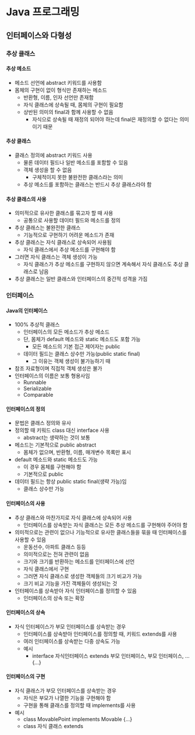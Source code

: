 # Java 프로그래밍

## 인터페이스와 다형성

### 추상 클래스

#### 추상 메소드

- 메소드 선언에 abstract 키워드를 사용함
- 몸체의 구현이 없이 형식만 존재하는 메소드
  - 반환형, 이름, 인자 선언만 존재함
  - 자식 클래스에 상속될 때, 몸체의 구현이 필요함
  - 상반된 의미의 final과 함께 사용할 수 없음
    - 자식으로 상속될 때 재정의 되어야 하는데 final은 재정의할 수 없다는 의미이기 때문

#### 추상 클래스

- 클래스 정의에 abstract 키워드 사용
  - 물론 데이터 필드나 일반 메소드를 포함할 수 있음
  - 객체 생성을 할 수 없음
    - 구체적이지 못한 불완전한 클래스라는 의미
  - 추상 메소드를 포함하는 클래스는 반드시 추상 클래스라야 함

#### 추상 클래스의 사용

- 의미적으로 유사한 클래스를 묶고자 할 때 사용
  - 공통으로 사용할 데이터 필드와 메소드를 정의
- 추상 클래스는 불완전한 클래스
  - 기능적으로 구현하기 어려운 메소드가 존재
- 추상 클래스는 자식 클래스로 상속되어 사용됨
  - 자식 클래스에서 추상 메소드를 구현해야 함
- 그러면 자식 클래스는 객체 생성이 가능
  - 자식 클래스가 추상 메소드를 구현하지 않으면 계속해서 자식 클래스도 추상 클래스로 남음
- 추상 클래스는 일반 클래스와 인터페이스의 중간적 성격을 가짐

### 인터페이스

#### Java의 인터페이스

- 100% 추상적 클래스
  - 인터페이스의 모든 메소드가 추상 메소드
  - 단, 몸체가 default 메소드와 static 메소드도 포함 가능
    - 모든 메소드의 기본 접근 제어자는 public
  - 데이터 필드는 클래스 상수만 가능(public static final)
    - 그 이유는 객체 생성이 불가능하기 때
- 참조 자료형이며 직접적 객체 생성은 불가
- 인터페이스의 이름은 보통 형용사임
  - Runnable
  - Serializable
  - Comparable

#### 인터페이스의 정의

- 문법은 클래스 정의와 유사
- 정의할 때 키워드 class 대신 interface 사용
  - abstract는 생략하는 것이 보통
- 메소드는 기본적으로 public abstract
  - 몸체가 없으며, 반환형, 이름, 매개변수 목록만 표시
- default 메소드와 static 메소드도 가능
  - 이 경우 몸체를 구현해야 함
  - 기본적으로 public
- 데이터 필드는 항상 public static final(생략 가능)임
  - 클래스 상수만 가능

#### 인터페이스의 사용

- 추상 클래스와 마찬가지로 자식 클래스에 상속되어 사용
  - 인터페이스를 상속받는 자식 클래스는 모든 추상 메소드를 구현해야 주어야 함
- 의미적으로는 관련이 없으나 기능적으로 유사한 클래스들을 묶을 때 인터페이스를 사용할 수 있음
  - 운동선수, 아파트 클래스 등등
  - 의미적으로는 전혀 관련이 없음
  - 크기와 크기를 반환하는 메소드를 인터페이스에 선언
  - 자식 클래스에서 구현
  - 그러면 자식 클래스로 생성한 객체들의 크기 비교가 가능
  - 크기 비교 기능을 가진 객체들이 생성되는 것
- 인터페이스를 상속받아 자식 인터페이스를 정의할 수 있음
  - 인터페이스의 상속 또는 확장

#### 인터페이스의 상속

- 자식 인터페이스가 부모 인터페이스를 상속받는 경우
  - 인터페이스를 상속받아 인터페이스를 정의할 때, 키워드 extends를 사용
  - 여러 인터페이스를 상속받는 다중 상속도 가능
  - 예시
    - interface 자식인터페이스 extends 부모 인터페이스, 부모 인터페이스, ... {...}

#### 인터페이스의 구현

- 자식 클래스가 부모 인터페이스를 상속받는 경우
  - 자식은 부모가 나열한 기능을 구현해야 함
  - 구현을 통해 클래스를 정의할 때 implements를 사용
- 예시
  - class MovablePoint implements Movable {...}
  - class 자식 클래스 extends
